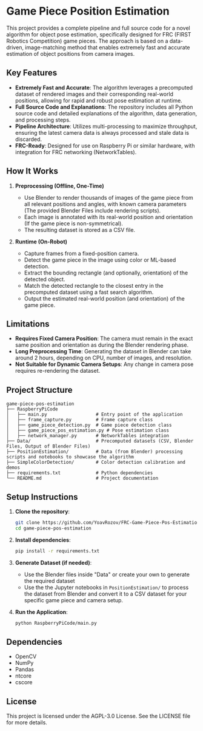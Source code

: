 # Game Piece Position Estimation

This project provides a complete pipeline and full source code for a novel algorithm for object pose estimation, specifically designed for FRC (FIRST Robotics Competition) game pieces. The approach is based on a data-driven, image-matching method that enables extremely fast and accurate estimation of object positions from camera images.

## Key Features

- **Extremely Fast and Accurate**: The algorithm leverages a precomputed dataset of rendered images and their corresponding real-world positions, allowing for rapid and robust pose estimation at runtime.
- **Full Source Code and Explanations**: The repository includes all Python source code and detailed explanations of the algorithm, data generation, and processing steps.
- **Pipeline Architecture**: Utilizes multi-processing to maximize throughput, ensuring the latest camera data is always processed and stale data is discarded.
- **FRC-Ready**: Designed for use on Raspberry Pi or similar hardware, with integration for FRC networking (NetworkTables).

## How It Works

1. **Preprocessing (Offline, One-Time)**
   - Use Blender to render thousands of images of the game piece from all relevant positions and angles, with known camera parameters (The provided Blender Files include rendering scripts).
   - Each image is annotated with its real-world position and orientation (If the game piece is non-symmetrical).
   - The resulting dataset is stored as a CSV file.

2. **Runtime (On-Robot)**
   - Capture frames from a fixed-position camera.
   - Detect the game piece in the image using color or ML-based detection.
   - Extract the bounding rectangle (and optionally, orientation) of the detected object.
   - Match the detected rectangle to the closest entry in the precomputed dataset using a fast search algorithm.
   - Output the estimated real-world position (and orientation) of the game piece.

## Limitations

- **Requires Fixed Camera Position**: The camera must remain in the exact same position and orientation as during the Blender rendering phase.
- **Long Preprocessing Time**: Generating the dataset in Blender can take around 2 hours, depending on CPU, number of images, and resolution.
- **Not Suitable for Dynamic Camera Setups**: Any change in camera pose requires re-rendering the dataset.

## Project Structure

```
game-piece-pos-estimation
├── RaspberryPiCode
│   ├── main.py                  # Entry point of the application
│   ├── frame_capture.py         # Frame capture class
│   ├── game_piece_detection.py  # Game piece detection class
│   ├── game_piece_pos_estimation.py # Pose estimation class
│   ├── network_manager.py       # NetworkTables integration
├── Data/                        # Precomputed datasets (CSV, Blender Files, Output of Blender Files)
├── PositionEstimation/          # Data (from Blender) processing scripts and notebooks to showcase the algorithm
├── SimpleColorDetection/        # Color detection calibration and demos
├── requirements.txt             # Python dependencies
└── README.md                    # Project documentation
```

## Setup Instructions

1. **Clone the repository**:
   ```bash
   git clone https://github.com/YoavRozov/FRC-Game-Piece-Pos-Estimation.git
   cd game-piece-pos-estimation
   ```

2. **Install dependencies**:
   ```bash
   pip install -r requirements.txt
   ```

3. **Generate Dataset (if needed)**:
   - Use the Blender files inside "Data" or create your own to generate the required dataset
   - Use the the Jupyter notebooks in `PositionEstimation/` to process the dataset from Blender and convert it to a CSV dataset for your specific game piece and camera setup.

4. **Run the Application**:
   ```bash
   python RaspberryPiCode/main.py
   ```

## Dependencies

- OpenCV
- NumPy
- Pandas
- ntcore
- cscore

## License

This project is licensed under the AGPL-3.0 License. See the LICENSE file for more details.
